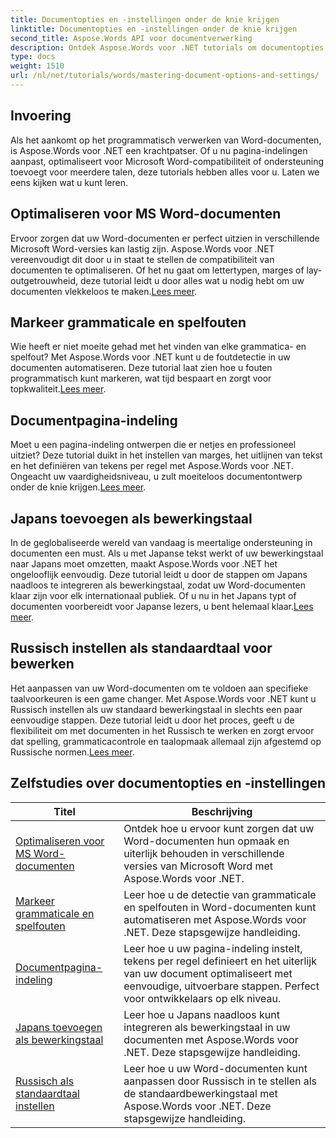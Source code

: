 ```yaml
---
title: Documentopties en -instellingen onder de knie krijgen
linktitle: Documentopties en -instellingen onder de knie krijgen
second_title: Aspose.Words API voor documentverwerking
description: Ontdek Aspose.Words voor .NET tutorials om documentopties en -instellingen onder de knie te krijgen. Leer optimaliseren voor Word, grammaticacontroles, pagina-indelingen en bewerkingstalen.
type: docs
weight: 1510
url: /nl/net/tutorials/words/mastering-document-options-and-settings/
---
```

## Invoering

Als het aankomt op het programmatisch verwerken van Word-documenten, is Aspose.Words voor .NET een krachtpatser. Of u nu pagina-indelingen aanpast, optimaliseert voor Microsoft Word-compatibiliteit of ondersteuning toevoegt voor meerdere talen, deze tutorials hebben alles voor u. Laten we eens kijken wat u kunt leren.

## Optimaliseren voor MS Word-documenten
 Ervoor zorgen dat uw Word-documenten er perfect uitzien in verschillende Microsoft Word-versies kan lastig zijn. Aspose.Words voor .NET vereenvoudigt dit door u in staat te stellen de compatibiliteit van documenten te optimaliseren. Of het nu gaat om lettertypen, marges of lay-outgetrouwheid, deze tutorial leidt u door alles wat u nodig hebt om uw documenten vlekkeloos te maken.[Lees meer](./optimize-for-ms-word-document/).

## Markeer grammaticale en spelfouten
 Wie heeft er niet moeite gehad met het vinden van elke grammatica- en spelfout? Met Aspose.Words voor .NET kunt u de foutdetectie in uw documenten automatiseren. Deze tutorial laat zien hoe u fouten programmatisch kunt markeren, wat tijd bespaart en zorgt voor topkwaliteit.[Lees meer](./highlight-grammatical-and-spelling-errors/).

## Documentpagina-indeling
Moet u een pagina-indeling ontwerpen die er netjes en professioneel uitziet? Deze tutorial duikt in het instellen van marges, het uitlijnen van tekst en het definiëren van tekens per regel met Aspose.Words voor .NET. Ongeacht uw vaardigheidsniveau, u zult moeiteloos documentontwerp onder de knie krijgen.[Lees meer](./document-page-layout/).

## Japans toevoegen als bewerkingstaal
 In de geglobaliseerde wereld van vandaag is meertalige ondersteuning in documenten een must. Als u met Japanse tekst werkt of uw bewerkingstaal naar Japans moet omzetten, maakt Aspose.Words voor .NET het ongelooflijk eenvoudig. Deze tutorial leidt u door de stappen om Japans naadloos te integreren als bewerkingstaal, zodat uw Word-documenten klaar zijn voor elk internationaal publiek. Of u nu in het Japans typt of documenten voorbereidt voor Japanse lezers, u bent helemaal klaar.[Lees meer](./adding-japanese-as-editing-languages/).

## Russisch instellen als standaardtaal voor bewerken
Het aanpassen van uw Word-documenten om te voldoen aan specifieke taalvoorkeuren is een game changer. Met Aspose.Words voor .NET kunt u Russisch instellen als uw standaard bewerkingstaal in slechts een paar eenvoudige stappen. Deze tutorial leidt u door het proces, geeft u de flexibiliteit om met documenten in het Russisch te werken en zorgt ervoor dat spelling, grammaticacontrole en taalopmaak allemaal zijn afgestemd op Russische normen.[Lees meer](./set-russian-as-default-edit-language/).


 ## Zelfstudies over documentopties en -instellingen
| Titel | Beschrijving |
| --- | --- |
| [Optimaliseren voor MS Word-documenten](./optimize-for-ms-word-document/) | Ontdek hoe u ervoor kunt zorgen dat uw Word-documenten hun opmaak en uiterlijk behouden in verschillende versies van Microsoft Word met Aspose.Words voor .NET. |
| [Markeer grammaticale en spelfouten](./highlight-grammatical-and-spelling-errors/) | Leer hoe u de detectie van grammaticale en spelfouten in Word-documenten kunt automatiseren met Aspose.Words voor .NET. Deze stapsgewijze handleiding. |
| [Documentpagina-indeling](./document-page-layout/) | Leer hoe u uw pagina-indeling instelt, tekens per regel definieert en het uiterlijk van uw document optimaliseert met eenvoudige, uitvoerbare stappen. Perfect voor ontwikkelaars op elk niveau. |
| [Japans toevoegen als bewerkingstaal](./adding-japanese-as-editing-languages/) | Leer hoe u Japans naadloos kunt integreren als bewerkingstaal in uw documenten met Aspose.Words voor .NET. Deze stapsgewijze handleiding. |
| [Russisch als standaardtaal instellen](./set-russian-as-default-edit-language/) | Leer hoe u uw Word-documenten kunt aanpassen door Russisch in te stellen als de standaardbewerkingstaal met Aspose.Words voor .NET. Deze stapsgewijze handleiding. |